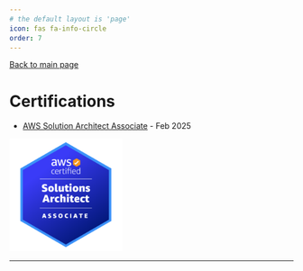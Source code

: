 ```yaml
---
# the default layout is 'page'
icon: fas fa-info-circle
order: 7
---
```


[Back to main page](./../README.md)

# Certifications

* [AWS Solution Architect Associate](https://www.credly.com/badges/622a58e5-a73b-4afd-b4ed-88c56e6ed00a) - Feb 2025
<td align="center"><img src="../assets/images/saa_badge.png" alt="DCI-Logo" width="200"></td>

---

<!-- [Back to main page](./../README.md) -->
